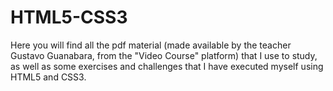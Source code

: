 # HTML5-CSS3
Here you will find all the pdf material (made available by the teacher Gustavo Guanabara, from the "Video Course" platform) that I use to study, as well as some exercises and challenges that I have executed myself using HTML5 and CSS3.
